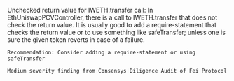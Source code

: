 Unchecked return value for IWETH.transfer call: In EthUniswapPCVController, there is a call to IWETH.transfer that does not check the return value. It is usually good to add a require-statement that checks the return value or to use something like safeTransfer; unless one is sure the given token reverts in case of a failure.

    Recommendation: Consider adding a require-statement or using safeTransfer

    Medium severity finding from Consensys Diligence Audit of Fei Protocol